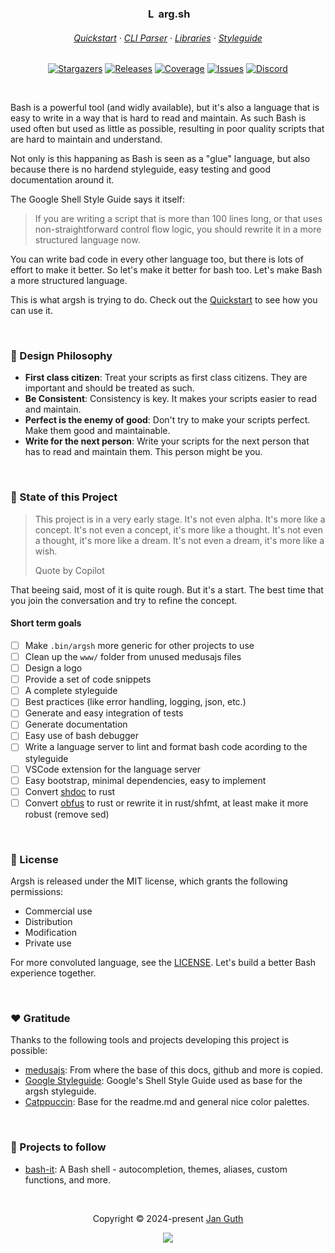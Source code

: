 <h3 align="center">
	<img src="https://bashlogo.com/img/symbol/svg/full_colored_light.svg" width="16" alt="Logo"/>
	arg.sh
</h3>

<h6 align="center">
  <a href="https://arg.sh/getting-started">Quickstart</a>
  ·
  <a href="https://arg.sh/command-line-parser">CLI Parser</a>
  ·
  <a href="https://arg.sh/libraries/overview">Libraries</a>
  ·
  <a href="https://arg.sh/styleguide">Styleguide</a>
</h6>

<p align="center">
	<a href="https://github.com/arg-sh/argsh/stargazers">
		<img alt="Stargazers" src="https://img.shields.io/github/stars/arg-sh/argsh?style=for-the-badge&logo=starship&color=C9CBFF&logoColor=D9E0EE&labelColor=302D41"></a>
	<a href="https://github.com/arg-sh/argsh/releases/latest">
		<img alt="Releases" src="https://img.shields.io/github/release/arg-sh/argsh.svg?style=for-the-badge&logo=github&color=F2CDCD&logoColor=D9E0EE&labelColor=302D41"/></a>
	<a href="https://github.com/arg-sh/argsh/blob/main/CONTRIBUTING.md">
		<img alt="Coverage" src="https://img.shields.io/badge/dynamic/json?style=for-the-badge&logo=gnubash&color=F2CDCD&logoColor=D9E0EE&labelColor=302D41&url=https%3A%2F%2Fraw.githubusercontent.com%2Farg-sh%2Fargsh%2Fmain%2Fcoverage%2Fcoverage.json&query=%24.percent_covered&label=Coverage&suffix=%25"/></a>
	<a href="https://github.com/arg-sh/argsh/issues">
		<img alt="Issues" src="https://img.shields.io/github/issues/arg-sh/argsh?style=for-the-badge&logo=gitbook&color=B5E8E0&logoColor=D9E0EE&labelColor=302D41"></a>
	<a href="https://discord.gg/VsQpUQX3Zr">
		<img alt="Discord" src="https://img.shields.io/discord/1216780297727770746?style=for-the-badge&logo=discord&color=DDB6F2&logoColor=D9E0EE&labelColor=302D41"></a>
</p>

&nbsp;

<p align="left">
Bash is a powerful tool (and widly available), but it's also a language that is easy to write in a way that is hard to read and maintain. As such Bash is used often but used as little as possible, resulting in poor quality scripts that are hard to maintain and understand.

Not only is this happaning as Bash is seen as a "glue" language, but also because there is no hardend styleguide, easy testing and good documentation around it.

The Google Shell Style Guide says it itself:

> If you are writing a script that is more than 100 lines long, or that uses non-straightforward control flow logic, you should rewrite it in a more structured language now.

You can write bad code in every other language too, but there is lots of effort to make it better. So let's make it better for bash too. Let's make Bash a more structured language.

This is what argsh is trying to do. Check out the [Quickstart](https://arg.sh/getting-started) to see how you can use it.
</p>

&nbsp;

### 🧠 Design Philosophy

- **First class citizen**: Treat your scripts as first class citizens. They are important and should be treated as such.
- **Be Consistent**: Consistency is key. It makes your scripts easier to read and maintain.
- **Perfect is the enemy of good**: Don't try to make your scripts perfect. Make them good and maintainable.
- **Write for the next person**: Write your scripts for the next person that has to read and maintain them. This person might be you.

&nbsp;

### 🚧 State of this Project

> This project is in a very early stage. It's not even alpha. It's more like a concept. It's not even a concept, it's more like a thought. It's not even a thought, it's more like a dream. It's not even a dream, it's more like a wish.
> 
> Quote by Copilot

That beeing said, most of it is quite rough. But it's a start. The best time that you join the conversation and try to refine the concept.

#### Short term goals

- [ ] Make `.bin/argsh` more generic for other projects to use
- [ ] Clean up the `www/` folder from unused medusajs files
- [ ] Design a logo
- [ ] Provide a set of code snippets
- [ ] A complete styleguide
- [ ] Best practices (like error handling, logging, json, etc.)
- [ ] Generate and easy integration of tests
- [ ] Generate documentation
- [ ] Easy use of bash debugger
- [ ] Write a language server to lint and format bash code acording to the styleguide
- [ ] VSCode extension for the language server
- [ ] Easy bootstrap, minimal dependencies, easy to implement
- [ ] Convert [shdoc](https://github.com/reconquest/shdoc) to rust
- [ ] Convert [obfus](./bin/obfus) to rust or rewrite it in rust/shfmt, at least make it more robust (remove sed)

&nbsp;

### 📜 License

Argsh is released under the MIT license, which grants the following permissions:

- Commercial use
- Distribution
- Modification
- Private use

For more convoluted language, see the [LICENSE](https://github.com/arg-sh/argsh/blob/main/LICENSE). Let's build a better Bash experience together.

&nbsp;

### ❤️ Gratitude

Thanks to the following tools and projects developing this project is possible:

- [medusajs](https://github.com/medusajs/medusa/): From where the base of this docs, github and more is copied.
- [Google Styleguide](https://google.github.io/styleguide/shellguide.html): Google's Shell Style Guide used as base for the argsh styleguide.
- [Catppuccin](https://github.com/catppuccin/catppuccin): Base for the readme.md and general nice color palettes.

&nbsp;

### 🐾 Projects to follow

- [bash-it](https://github.com/Bash-it/bash-it): A Bash shell - autocompletion, themes, aliases, custom functions, and more.

&nbsp;

<p align="center">Copyright &copy; 2024-present <a href="https://github.com/fentas" target="_blank">Jan Guth</a>
<p align="center"><a href="https://github.com/arg-sh/argsh/blob/main/LICENSE"><img src="https://img.shields.io/static/v1.svg?style=for-the-badge&label=License&message=MIT&logoColor=d9e0ee&colorA=302d41&colorB=b7bdf8"/></a></p>